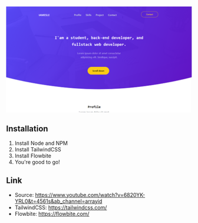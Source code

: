 ![Hero](public/img/screenshot1.png)

## Installation
1. Install Node and NPM
2. Install TailwindCSS
3. Install Flowbite
4. You're good to go!

## Link
- Source: https://www.youtube.com/watch?v=6820YK-YRL0&t=4561s&ab_channel=arrayid
- TailwindCSS: https://tailwindcss.com/
- Flowbite: https://flowbite.com/

